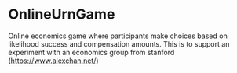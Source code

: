 # OnlineUrnGame
Online economics game where participants make choices based on likelihood success and compensation amounts. This is to support an experiment with an economics group from stanford (https://www.alexchan.net/)
